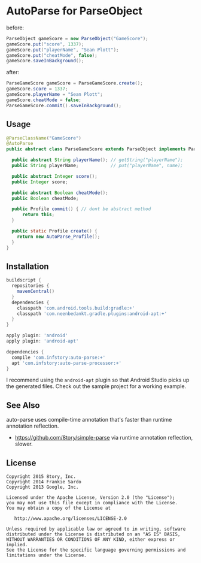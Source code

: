 AutoParse for ParseObject 
============

before:

```java
ParseObject gameScore = new ParseObject("GameScore");
gameScore.put("score", 1337);
gameScore.put("playerName", "Sean Plott");
gameScore.put("cheatMode", false);
gameScore.saveInBackground();
```

after:

```java
ParseGameScore gameScore = ParseGameScore.create();
gameScore.score = 1337;
gameScore.playerName = "Sean Plott";
gameScore.cheatMode = false;
ParseGameScore.commit().saveInBackground();
```

Usage
-----

```java
@ParseClassName("GameScore")
@AutoParse
public abstract class ParseGameScore extends ParseObject implements Parcelable {

  public abstract String playerName(); // getString("playerName");
  public String playerName;            // put("playerName", name);

  public abstract Integer score();
  public Integer score;

  public abstract Boolean cheatMode();
  public Boolean cheatMode; 

  public Profile commit() { // dont be abstract method
      return this;
  }

  public static Profile create() {
    return new AutoParse_Profile();
  }
}
```

Installation
--------

```gradle
buildscript {
  repositories {
    mavenCentral()
  }
  dependencies {
    classpath 'com.android.tools.build:gradle:+'
    classpath 'com.neenbedankt.gradle.plugins:android-apt:+'
  }
}

apply plugin: 'android'
apply plugin: 'android-apt'

dependencies {
  compile 'com.infstory:auto-parse:+'
  apt 'com.infstory:auto-parse-processor:+'
}
```

I recommend using the `android-apt` plugin so that Android Studio picks up the generated files.
Check out the sample project for a working example.

See Also
-----

auto-parse uses compile-time annotation that's faster than runtime annotation reflection.

* https://github.com/8tory/simple-parse via runtime annotation reflection, slower.

License
-------

    Copyright 2015 8tory, Inc.
    Copyright 2014 Frankie Sardo
    Copyright 2013 Google, Inc.

    Licensed under the Apache License, Version 2.0 (the "License");
    you may not use this file except in compliance with the License.
    You may obtain a copy of the License at

       http://www.apache.org/licenses/LICENSE-2.0

    Unless required by applicable law or agreed to in writing, software
    distributed under the License is distributed on an "AS IS" BASIS,
    WITHOUT WARRANTIES OR CONDITIONS OF ANY KIND, either express or implied.
    See the License for the specific language governing permissions and
    limitations under the License.
